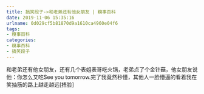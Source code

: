 ```yaml
---
title: 搞笑段子->和老弟还有他女朋友 | 糗事百科
date: 2019-11-06 15:35:16
urlname: 0d029cf5b81870d9a1610ca4960e04f6
tags: 
- 糗事百科
categories:
- 糗事百科
- 搞笑段子
---
```

和老弟还有他女朋友，还有几个表姐表哥吃火锅，老弟点了个金针菇，他女朋友说他：你怎么又吃See you tomorrow.完了我竟然秒懂，其他人一脸懵逼的看着我在笑抽筋的路上越走越远[捂脸]


